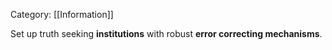 Category: [[Information]]

Set up truth seeking **institutions** with robust **error correcting mechanisms**.

